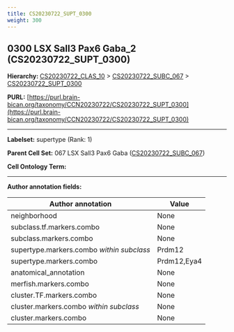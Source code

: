 ```yaml
---
title: CS20230722_SUPT_0300
weight: 300
---
```

## 0300 LSX Sall3 Pax6 Gaba_2 (CS20230722_SUPT_0300)
<b>Hierarchy: </b>
[CS20230722_CLAS_10](../CS20230722_CLAS_10) >
[CS20230722_SUBC_067](../CS20230722_SUBC_067) >
[CS20230722_SUPT_0300](../CS20230722_SUPT_0300)

**PURL:** [https://purl.brain-bican.org/taxonomy/CCN20230722/CS20230722_SUPT_0300](https://purl.brain-bican.org/taxonomy/CCN20230722/CS20230722_SUPT_0300)

---


**Labelset:** supertype (Rank: 1)

**Parent Cell Set:** 067 LSX Sall3 Pax6 Gaba ([CS20230722_SUBC_067](../CS20230722_SUBC_067))



**Cell Ontology Term:** 

[MARKER GENES.]: #


---

[TRANSFERRED ANNOTATIONS.]: #


[AUTHOR ANNOTATION FIELDS.]: #


**Author annotation fields:**

| Author annotation | Value |
|-------------------|-------|
|neighborhood|None|
|subclass.tf.markers.combo|None|
|subclass.markers.combo|None|
|supertype.markers.combo _within subclass_|Prdm12|
|supertype.markers.combo|Prdm12,Eya4|
|anatomical_annotation|None|
|merfish.markers.combo|None|
|cluster.TF.markers.combo|None|
|cluster.markers.combo _within subclass_|None|
|cluster.markers.combo|None|
